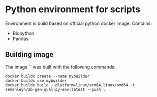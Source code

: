 # Python environment for scripts

Environment is build based on official python docker image.
Contains:

- Biopython
- Pandas

## Building image

The image `` was built with the following commands:

```
docker buildx create --name mybuilder
docker buildx use mybuilder
docker buildx build --platform=linux/arm64,linux/amd64 -t semenleyn/ab-gen-qual-py-env:latest --push .
```